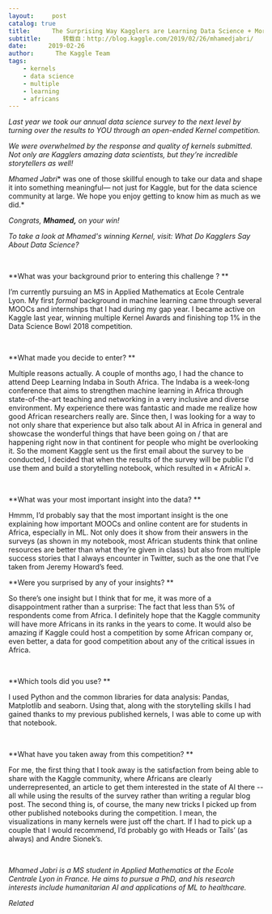 ```yaml
---
layout:     post
catalog: true
title:      The Surprising Way Kagglers are Learning Data Science + More | A Winner Interview with Mhamed Jabri
subtitle:      转载自：http://blog.kaggle.com/2019/02/26/mhamedjabri/
date:      2019-02-26
author:      The Kaggle Team
tags:
    - kernels
    - data science
    - multiple
    - learning
    - africans
---
```


*Last year we took our annual data science survey to the next level by turning over the results to YOU through an open-ended Kernel competition.*

*We were overwhelmed by the response and quality of kernels submitted. Not only are Kagglers amazing data scientists, but they’re incredible storytellers as well!*

*Mhamed Jabri** was one of those skillful enough to take our data and shape it into something meaningful— not just for Kaggle, but for the data science community at large. We hope you enjoy getting to know him as much as we did.*

*Congrats, **Mhamed,** on your win!*

*To take a look at Mhamed's winning Kernel, visit: What Do Kagglers Say About Data Science?*

 

**What was your background prior to entering this challenge ? **

I’m currently pursuing an MS in Applied Mathematics at Ecole Centrale Lyon. My first *formal* background in machine learning came through several MOOCs and internships that I had during my gap year. I became active on Kaggle last year, winning multiple Kernel Awards and finishing top 1% in the Data Science Bowl 2018 competition.

 

**What made you decide to enter? **

Multiple reasons actually. A couple of months ago, I had the chance to attend Deep Learning Indaba in South Africa. The Indaba is a week-long conference that aims to strengthen machine learning in Africa through state-of-the-art teaching and networking in a very inclusive and diverse environment. My experience there was fantastic and made me realize how good African researchers really are. Since then, I was looking for a way to not only share that experience but also talk about AI in Africa in general and showcase the wonderful things that have been going on / that are happening right now in that continent for people who might be overlooking it. So the moment Kaggle sent us the first email about the survey to be conducted, I decided that when the results of the survey will be public I'd use them and build a storytelling notebook, which resulted in « AfricAI ».

 

**What was your most important insight into the data? **

Hmmm, I’d probably say that the most important insight is the one explaining how important MOOCs and online content are for students in Africa, especially in ML. Not only does it show from their answers in the surveys (as shown in my notebook, most African students think that online resources are better than what they’re given in class) but also from multiple success stories that I always encounter in Twitter, such as the one that I’ve taken from Jeremy Howard’s feed.

**Were you surprised by any of your insights? **

So there’s one insight but I think that for me, it was more of a disappointment rather than a surprise: The fact that less than 5% of respondents come from Africa. I definitely hope that the Kaggle community will have more Africans in its ranks in the years to come. It would also be amazing if Kaggle could host a competition by some African company or, even better, a data for good competition about any of the critical issues in Africa.

 

**Which tools did you use? **

I used Python and the common libraries for data analysis: Pandas, Matplotlib and seaborn. Using that, along with the storytelling skills I had gained thanks to my previous published kernels, I was able to come up with that notebook.

 

**What have you taken away from this competition? **

For me, the first thing that I took away is the satisfaction from being able to share with the Kaggle community, where Africans are clearly underrepresented, an article to get them interested in the state of AI there -- all while using the results of the survey rather than writing a regular blog post. The second thing is, of course, the many new tricks I picked up from other published notebooks during the competition. I mean, the visualizations in many kernels were just off the chart. If I had to pick up a couple that I would recommend, I’d probably go with Heads or Tails’ (as always) and Andre Sionek’s.

 

*Mhamed Jabri is a MS student in Applied Mathematics at the Ecole Centrale Lyon in France. He aims to pursue a PhD, and his research interests include humanitarian AI and applications of ML to healthcare.*


*Related*

